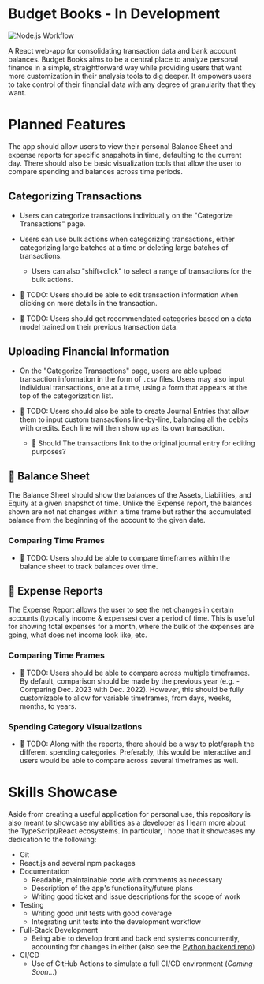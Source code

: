 # Budget Books - In Development

![Node.js Workflow](https://github.com/LukasErekson/budget-books/actions/workflows/node.js.yml/badge.svg)

A React web-app for consolidating transaction data and bank account balances. Budget Books aims to be a central place to analyze personal finance in a simple, straightforward way while providing users that want more customization in their analysis tools to dig deeper. It empowers users to take control of their financial data with any degree of granularity that they want.

# Planned Features

The app should allow users to view their personal Balance Sheet and expense reports for specific snapshots in time, defaulting to the current day. There should also be basic visualization tools that allow the user to compare spending and balances across time periods.

## Categorizing Transactions

- Users can categorize transactions individually on the "Categorize Transactions" page.

- Users can use bulk actions when categorizing transactions, either categorizing large batches at a time or deleting large batches of transactions.

  - Users can also "shift+click" to select a range of transactions for the bulk actions.

- 🔴 TODO: Users should be able to edit transaction information when clicking on more details in the transaction.

- 🔴 TODO: Users should get recommendated categories based on a data model trained on their previous transaction data.

## Uploading Financial Information

- On the "Categorize Transactions" page, users are able upload transaction information in the form of `.csv` files. Users may also input individual transactions, one at a time, using a form that appears at the top of the categorization list.

- 🔴 TODO: Users should also be able to create Journal Entries that allow them to input custom transactions line-by-line, balancing all the debits with credits. Each line will then show up as its own transaction.
  - 🤔 Should The transactions link to the original journal entry for editing purposes?

## 🔴 Balance Sheet

The Balance Sheet should show the balances of the Assets, Liabilities, and Equity at a given snapshot of time. Unlike the Expense report, the balances shown are not net changes within a time frame but rather the accumulated balance from the beginning of the account to the given date.

### Comparing Time Frames

- 🔴 TODO: Users should be able to compare timeframes within the balance sheet to track balances over time.

## 🔴 Expense Reports

The Expense Report allows the user to see the net changes in certain accounts (typically income & expenses) over a period of time. This is useful for showing total expenses for a month, where the bulk of the expenses are going, what does net income look like, etc.

### Comparing Time Frames

- 🔴 TODO: Users should be able to compare across multiple timeframes. By default, comparison should be made by the previous year (e.g. - Comparing Dec. 2023 with Dec. 2022). However, this should be fully customizable to allow for variable timeframes, from days, weeks, months, to years.

### Spending Category Visualizations

- 🔴 TODO: Along with the reports, there should be a way to plot/graph the different spending categories. Preferably, this would be interactive and users would be able to compare across several timeframes as well.

# Skills Showcase

Aside from creating a useful application for personal use, this repository is also meant to showcase my abilities as a developer as I learn more about the TypeScript/React ecosystems. In particular, I hope that it showcases my dedication to the following:

- Git
- React.js and several npm packages
- Documentation
  - Readable, maintainable code with comments as necessary
  - Description of the app's functionality/future plans
  - Writing good ticket and issue descriptions for the scope of work
- Testing
  - Writing good unit tests with good coverage
  - Integrating unit tests into the development workflow
- Full-Stack Development
  - Being able to develop front and back end systems concurrently, accounting for changes in either (also see the [Python backend repo](https://github.com/LukasErekson/budget-books-backend))
- CI/CD
  - Use of GitHub Actions to simulate a full CI/CD environment (_Coming Soon..._)
